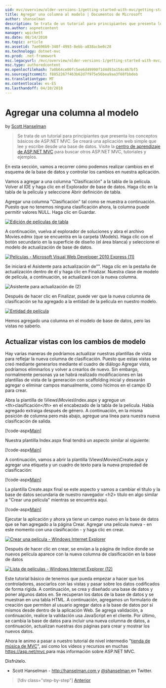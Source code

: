 ```yaml
---
uid: mvc/overview/older-versions-1/getting-started-with-mvc/getting-started-with-mvc-part8
title: Agregar una columna al modelo | Documentos de Microsoft
author: shanselman
description: Se trata de un tutorial para principiantes que presenta los conceptos básicos de ASP.NET MVC. Crear una aplicación web simple que lee y escribe desde una base de datos.
ms.author: aspnetcontent
manager: wpickett
ms.date: 08/14/2010
ms.topic: article
ms.assetid: 7ae696b9-348f-4993-8ebb-a838acbe0c28
ms.technology: dotnet-mvc
ms.prod: .net-framework
msc.legacyurl: /mvc/overview/older-versions-1/getting-started-with-mvc/getting-started-with-mvc-part8
msc.type: authoredcontent
ms.openlocfilehash: 7a0b64ce00fc5ee6d49990f1d4d93a154c467bf5
ms.sourcegitcommit: f8852267f463b62d7f975e56bea9aa3f68fbbdeb
ms.translationtype: MT
ms.contentlocale: es-ES
ms.lasthandoff: 04/10/2018
---
```

<a name="adding-a-column-to-the-model"></a>Agregar una columna al modelo
====================
by [Scott Hanselman](https://github.com/shanselman)

> Se trata de un tutorial para principiantes que presenta los conceptos básicos de ASP.NET MVC. Se creará una aplicación web simple que lee y escribe desde una base de datos. Visite la [centro de aprendizaje de ASP.NET MVC](../../../index.md) para buscar otros ASP.NET MVC, tutoriales y ejemplos.


En esta sección, vamos a recorrer cómo podemos realizar cambios en el esquema de la base de datos y controlar los cambios en nuestra aplicación.

Vamos a agregar a una columna "Clasificación" a la tabla de la película. Volver al IDE y haga clic en el Explorador de base de datos. Haga clic en la tabla de la película y seleccione Abrir definición de tabla.

Agregar una columna "Clasificación" tal como se muestra a continuación. Puesto que no tenemos ninguna clasificación ahora, la columna puede permitir valores NULL. Haga clic en Guardar.

[![Edición de películas de tabla](getting-started-with-mvc-part8/_static/image2.png)](getting-started-with-mvc-part8/_static/image1.png)

A continuación, vuelva al explorador de soluciones y abra el archivo Movies.edmx (que se encuentra en la carpeta \Models). Haga clic con el botón secundario en la superficie de diseño (el área blanca) y seleccione el modelo de actualización de base de datos.

[![Películas - Microsoft Visual Web Developer 2010 Express (11)](getting-started-with-mvc-part8/_static/image4.png)](getting-started-with-mvc-part8/_static/image3.png)

Se iniciará el Asistente para actualización de"". Haga clic en la pestaña de actualización dentro de él y haga clic en Finalizar. Nuestra clase de modelo de película, a continuación, se actualizará con la nueva columna.

![Asistente para actualización de (2)](getting-started-with-mvc-part8/_static/image5.png)

Después de hacer clic en Finalizar, puede ver que la nueva columna de clasificación se ha agregado a la entidad de la película en nuestro modelo.

[![Entidad de película](getting-started-with-mvc-part8/_static/image7.png)](getting-started-with-mvc-part8/_static/image6.png)

Hemos agregado una columna en el modelo de base de datos, pero las vistas no saberlo.

## <a name="update-views-with-model-changes"></a>Actualizar vistas con los cambios de modelo

Hay varias maneras de podríamos actualizar nuestras plantillas de vista para reflejar la nueva columna de clasificación. Puesto que estas vistas se creó mediante generarlos mediante el cuadro de diálogo Agregar vista, podríamos eliminarlos y volver a crearlos de nuevo. Sin embargo, normalmente personas ya se habrá realizado modificaciones en las plantillas de vista de la generación con scaffolding inicial y desearán agregar o eliminar campos manualmente, como hicimos en el campo ID para crear.

Abra la plantilla de \Views\Movies\Index.aspx y agregue un &lt;th&gt;clasificación&lt;/th&gt; en el encabezado de la tabla de la película. Había agregado extraiga después de género. A continuación, en la misma posición de columna pero más abajo, agregue una línea para nuestra nueva clasificación de salida.

[!code-aspx[Main](getting-started-with-mvc-part8/samples/sample1.aspx)]

Nuestra plantilla Index.aspx final tendrá un aspecto similar al siguiente:

[!code-aspx[Main](getting-started-with-mvc-part8/samples/sample2.aspx)]

A continuación, vamos a abrir la plantilla \Views\Movies\Create.aspx y agregar una etiqueta y un cuadro de texto para la nueva propiedad de clasificación:

[!code-aspx[Main](getting-started-with-mvc-part8/samples/sample3.aspx)]

La plantilla Create.aspx final se este aspecto y vamos a cambiar el título y la base de datos secundaria de nuestro navegador &lt;h2&gt; título en algo similar a "Crear una película" mientras se encuentra aquí.

[!code-aspx[Main](getting-started-with-mvc-part8/samples/sample4.aspx)]

Ejecutar la aplicación y ahora ya tiene un campo nuevo en la base de datos que se han agregado a la página Crear. Agregar una película nueva - en este momento con una clasificación - y haga clic en crear.

[![Crear una película - Windows Internet Explorer](getting-started-with-mvc-part8/_static/image9.png)](getting-started-with-mvc-part8/_static/image8.png)

Después de hacer clic en crear, se envían a la página de índice donde se nuevos película aparece con la nueva columna de clasificación en la base de datos

[![Lista de películas - Windows Internet Explorer (12)](getting-started-with-mvc-part8/_static/image11.png)](getting-started-with-mvc-part8/_static/image10.png)

Este tutorial básico de tenemos que pueda empezar a hacer que los controladores, asociarlos con las vistas y pasar sobre los datos codificados de forma rígida. A continuación, se crea y diseñado una base de datos y poner algunos datos en. Se recuperan los datos de la base de datos y se muestran en una tabla HTML. A continuación, agregamos un formulario de creación que permiten al usuario agregar datos a la base de datos por sí mismos desde dentro de la aplicación Web. Se agrega validación, a continuación, realice la validación usa JavaScript en el cliente. Por último, se cambia la base de datos para incluir una nueva columna de datos, a continuación, actualizan nuestras dos páginas para crear y mostrar los nuevos datos.

Ahora le animo a pasar a nuestro tutorial de nivel intermedio "[tienda de música de MVC](../../older-versions/mvc-music-store/mvc-music-store-part-1.md)", así como los vídeos y recursos en muchas [ https://asp.net/mvc ](https://asp.net/mvc) para más información sobre ASP.NET MVC.

Disfrútelo.

- Scott Hanselman - [ http://hanselman.com ](http://hanselman.com) y [ @shanselman ](http://twitter.com/shanselman) en Twitter.

> [!div class="step-by-step"]
> [Anterior](getting-started-with-mvc-part7.md)
